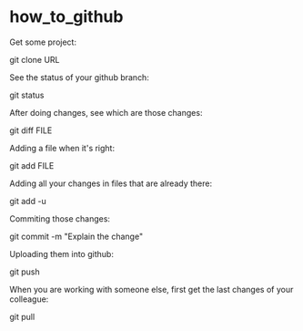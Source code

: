 # how_to_github

Get some project:

git clone URL

See the status of your github branch:

git status

After doing changes, see which are those changes:

git diff FILE

Adding a file when it's right:

git add FILE

Adding all your changes in files that are already there:

git add -u

Commiting those changes:
 
git commit -m "Explain the change"

Uploading them into github:

git push

When you are working with someone else, first get the last changes of your colleague:

git pull
